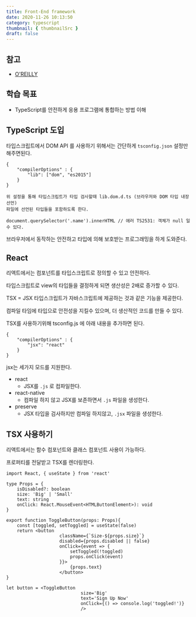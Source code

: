```yaml
---
title: Front-End framework
date: 2020-11-26 10:13:50
category: typescript
thumbnail: { thumbnailSrc }
draft: false
---
```

## 참고

- [O'REILLY](https://www.oreilly.com/library/view/programming-typescript/9781492037644/)

## 학습 목표

- TypeScript를 안전하게 응용 프로그램에 통합하는 방법 이해

## TypeScript 도입

타입스크립트에서 DOM API 를 사용하기 위해서는 간단하게 `tsconfig.json` 설정만 해주면된다.

```tsx
{
	"compilerOptions" : {
		"lib": ["dom", "es2015"]
	}
}

위 설정을 통해 타입스크립트가 타입 검사할때 lib.dom.d.ts (브라우저와 DOM 타입 내장 선언)
파일에 선언된 타입들을 포함하도록 한다.

document.querySelector('.name').innerHTML // 에러 TS2531: 객체가 null 일 수 있다.
```

브라우저에서 동작하는 안전하고 타입에 의해 보호받는 프로그래밍을 하게 도와준다.

## React

리액트에서는 컴포넌트를 타입스크립트로 정의할 수 있고 안전하다.

타입스크립트로 view의 타입들을 결정하게 되면 생산성은 2배로 증가할 수 있다.

TSX = JSX 타입스크립트가 자바스크립트에 제공하는 것과 같은 기능을 제공한다.

컴파일 타임에 타입으로 안전성을 지킬수 있으며, 더 생산적인 코드를 만들 수 있다.

TSX를 사용하기위해 tsconfig.js 에 아래 내용을 추가하면 된다.

```tsx
{
	"compilerOptions" : {
		"jsx": "react"
	}
}
```

jsx는 세가지 모드를 지원한다.

- react
    - JSX를 `.js` 로 컴파일한다.
- react-native
    - 컴파일 하지 않고 JSX를 보존하면서 `.js` 파일을 생성한다.
- preserve
    - JSX 타입을 검사하지만 컴파일 하지않고, `.jsx` 파일을 생성한다.

## TSX 사용하기

리액트에서는 함수 컴포넌트와 클래스 컴포넌트 사용이 가능하다.

프로퍼티를 전달받고 TSX를 렌더링한다.

```tsx
import React, { useState } from 'react'

type Props = {
	isDisabled?: boolean
	size: 'Big' | 'Small'
	text: string
	onClick: React.MouseEvent<HTMLButtonElement>): void
}

export function ToggleButton(props: Props){
	const [toggled, setToggled] = useState(false)
	return <button
					className={`Size-${props.size}`}
					disabled={props.disabled || false}
					onClick={event => {
						setToggled(!toggled)
						props.onClick(event)
					}}> 
						{props.text} 
					</button>
}

let button = <ToggleButton 
							size='Big' 
							text='Sign Up Now' 
							onClick={() => console.log('toggled!')} 
							/>
```
